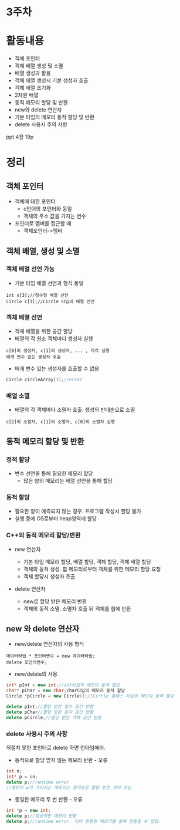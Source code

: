 # 3주차

# 활동내용
- 객체 포인터
- 객체 배열 생성 및 소멸
- 배열 생성과 활용
- 객체 배열 생성시 기본 생성자 호출
- 객체 배열 초기화
- 2차원 배열
- 동적 메모리 할당 및 반환
- new와 delete 연산자
- 기본 타입의 메모리 동적 할당 및 반환
- delete 사용시 주의 사항

ppt 4장 19p

# 정리

## 객체 포인터
- 객체에 대한 포인터
	- c언어의 포인터와 동일
	- 객체의 주소 값을 가지는 변수
- 포인터로 멤버를 접근할 때
	- 객체포인터->멤버

## 객체 배열, 생성 및 소멸
### 객체 배열 선언 가능
- 기본 타입 배열 선언과 형식 동일
```
int n[3];//정수형 배열 선언
Circle c[3];//Circle 타입의 배열 선언
```

### 객체 배열 선언
- 객체 배열을 위한 공간 할당<br> 
- 배열의 각 원소 객체마다 생성자 실행
```
c[0]의 생성자, c[1]의 생성자, ... , 각각 실행
매개 변수 없는 생성자 호출
```
- 매개 변수 있는 생성자를 호출할 수 없음
``` cpp
Circle circleArray[3];//error
```

### 배열 소멸
- 배열의 각 객체마다 소멸자 호출. 생성의 반대순으로 소멸
```
c[2]의 소멸자, c[1]의 소멸자, c[0]의 소멸자 실행
```

## 동적 메모리 할당 및 반환

### 정적 할당
- 변수 선언을 통해 필요한 메모리 할당
	- 많은 양의 메모리는 배열 선언을 통해 할당

### 동적 할당
- 필요한 양이 예측되지 않는 경우. 프로그램 작성시 할당 불가
- 실행 중에 OS로부터 heap영역에 할당

### C++의 동적 메모리 할당/반환
- new 연산자
	- 기본 타입 메모리 할당, 배열 할당, 객체 할당, 객체 배열 할당
	- 객체의 동적 생성. 힙 메모리로부터 객체를 위한 메모리 할당 요청
	- 객체 할당시 생성자 호출

- delete 연산자
	- new로 할당 받은 메모리 반환
	- 객체의 동적 소멸. 소멸자 호출 뒤 객체를 힙에 반환

## new 와 delete 연산자

- new/delete 연산자의 사용 형식
```
데이터타입 * 포인터변수 = new 데이터타입;
delete 포인터변수;
```

- new/delete의 사용
```C++
int* pInt = new int;//int타입의 메모리 동적 할당
char* pChar = new char;char타입의 메모리 동적 할당
Circle *pCircle = new Circle();//Circle 클래스 타입의 메모리 동적 할당

delete pInt;//할당 받은 정수 공간 반환
delete pChar//할당 받은 문자 공간 반환
delete pCircle;//할당 받은 객체 공간 반환
```

### delete 사용시 주의 사항
적절치 못한 포인터로 delete 하면 런타임에러.
- 동적으로 할당 받지 않는 메모리 반환 - 오류
```cpp
int n;
int* p = &n;
delete p;//runtime error
//포인터 p가 가리키는 메로리는 동적으로 할당 받은 것이 아님
```
- 동일한 메모리 두 번 반환 - 오류
```cpp
int *p = new int;
delete p;//정상적인 메모리 반환
delete p;//runtime error. 이미 반환한 메모리를 중복 반환할 수 없음.